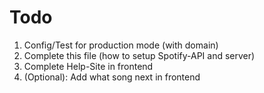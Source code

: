 # Todo
1. Config/Test for production mode (with domain)
2. Complete this file (how to setup Spotify-API and server)
3. Complete Help-Site in frontend
4. (Optional): Add what song next in frontend